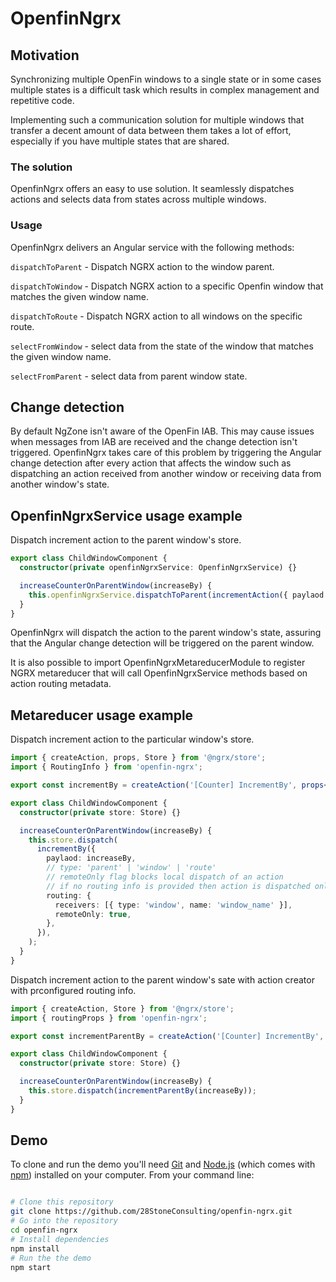 # OpenfinNgrx

## Motivation

Synchronizing multiple OpenFin windows to a single state or in some cases multiple states is a difficult task which results in complex management and repetitive code.

Implementing such a communication solution for multiple windows that transfer a decent amount of data between them takes a lot of effort, especially if you have multiple states that are shared.

### The solution

OpenfinNgrx offers an easy to use solution. It seamlessly dispatches actions and selects data from states across multiple windows.

### Usage

OpenfinNgrx delivers an Angular service with the following methods:

`dispatchToParent` - Dispatch NGRX action to the window parent.

`dispatchToWindow` - Dispatch NGRX action to a specific Openfin window that matches the given window name.

`dispatchToRoute` - Dispatch NGRX action to all windows on the specific route.

`selectFromWindow` - select data from the state of the window that matches the given window name.

`selectFromParent` - select data from parent window state.

## Change detection

By default NgZone isn't aware of the OpenFin IAB.
This may cause issues when messages from IAB are received and the change detection isn't triggered.
OpenfinNgrx takes care of this problem by triggering the Angular change detection after every action that affects the window such as dispatching an action received from another window or receiving data from another window's state.

## OpenfinNgrxService usage example

Dispatch increment action to the parent window's store.

```typescript
export class ChildWindowComponent {
  constructor(private openfinNgrxService: OpenfinNgrxService) {}

  increaseCounterOnParentWindow(increaseBy) {
    this.openfinNgrxService.dispatchToParent(incrementAction({ paylaod: increaseBy }));
  }
}
```

OpenfinNgrx will dispatch the action to the parent window's state, assuring that the Angular change detection will be triggered on the parent window.

It is also possible to import OpenfinNgrxMetareducerModule to register NGRX metareducer that will call OpenfinNgrxService methods based on action routing metadata.

## Metareducer usage example

Dispatch increment action to the particular window's store.

```typescript
import { createAction, props, Store } from '@ngrx/store';
import { RoutingInfo } from 'openfin-ngrx';

export const incrementBy = createAction('[Counter] IncrementBy', props<{ payload: number; routing?: RoutingInfo }>());

export class ChildWindowComponent {
  constructor(private store: Store) {}

  increaseCounterOnParentWindow(increaseBy) {
    this.store.dispatch(
      incrementBy({
        paylaod: increaseBy,
        // type: 'parent' | 'window' | 'route'
        // remoteOnly flag blocks local dispatch of an action
        // if no routing info is provided then action is dispatched only locally as usual
        routing: {
          receivers: [{ type: 'window', name: 'window_name' }],
          remoteOnly: true,
        },
      }),
    );
  }
}
```

Dispatch increment action to the parent window's sate with action creator with prconfigured routing info.

```typescript
import { createAction, Store } from '@ngrx/store';
import { routingProps } from 'openfin-ngrx';

export const incrementParentBy = createAction('[Counter] IncrementBy', routingProps<number>({ type: 'parent' }, true));

export class ChildWindowComponent {
  constructor(private store: Store) {}

  increaseCounterOnParentWindow(increaseBy) {
    this.store.dispatch(incrementParentBy(increaseBy));
  }
}
```

## Demo

To clone and run the demo you'll need [Git](https://git-scm.com) and [Node.js](https://nodejs.org/en/download/) (which comes with [npm](http://npmjs.com)) installed on your computer. From your command line:

```bash

# Clone this repository
git clone https://github.com/28StoneConsulting/openfin-ngrx.git
# Go into the repository
cd openfin-ngrx
# Install dependencies
npm install
# Run the the demo
npm start
```
